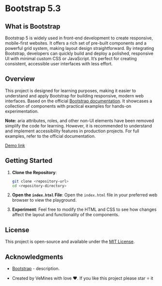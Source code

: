 # Bootstrap 5.3

## What is Bootstrap

Bootstrap 5 is widely used in front-end development to create responsive, mobile-first websites. It offers a rich set of pre-built components and a powerful grid system, making layout design straightforward. By integrating Bootstrap, developers can quickly build and deploy a polished, responsive UI with minimal custom CSS or JavaScript. It’s perfect for creating consistent, accessible user interfaces with less effort.

## Overview

This project is designed for learning purposes, making it easier to understand and apply Bootstrap for building responsive, modern web interfaces. Based on the official [Bootstrap documentation](https://getbootstrap.com/docs/5.3/getting-started/introduction/). It showcases a collection of components with practical examples for hands-on experimentation.

**Note:** aria attributes, roles, and other non-UI elements have been removed simplify the code for learning. However, it is recommended to understand and implement accessibility features in production projects. For full examples, refer to the official documentation.

[Demo link](https://vemines.github.io/bootstrap5-3)

## Getting Started

1. **Clone the Repository**:

   ```bash
   git clone <repository-url>
   cd <repository-directory>
   ```

2. **Open the `index.html` File**:
   Open the `index.html` file in your preferred web browser to view the playground.

3. **Experiment**:
   Feel free to modify the HTML and CSS to see how changes affect the layout and functionality of the components.

## License

This project is open-source and available under the [MIT License](LICENSE).

## Acknowledgments

- [Bootstrap](https://getbootstrap.com/) - description.

- Created by VeMines with love ❤️. If you like this project please star ⭐ it
